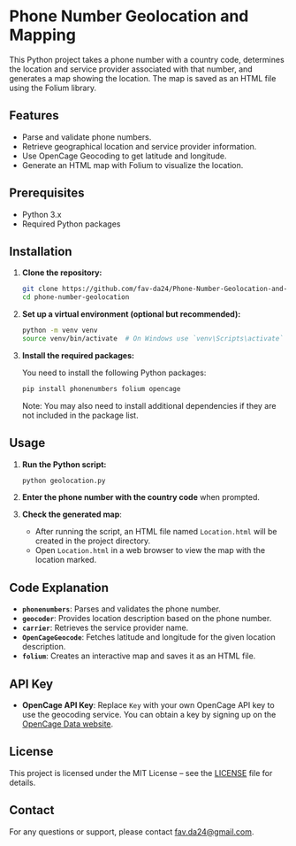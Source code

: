 # Phone Number Geolocation and Mapping

This Python project takes a phone number with a country code, determines the location and service provider associated with that number, and generates a map showing the location. The map is saved as an HTML file using the Folium library.

## Features

- Parse and validate phone numbers.
- Retrieve geographical location and service provider information.
- Use OpenCage Geocoding to get latitude and longitude.
- Generate an HTML map with Folium to visualize the location.

## Prerequisites

- Python 3.x
- Required Python packages

## Installation

1. **Clone the repository:**

   ```bash
   git clone https://github.com/fav-da24/Phone-Number-Geolocation-and-Mapping.git
   cd phone-number-geolocation
   ```

2. **Set up a virtual environment (optional but recommended):**

   ```bash
   python -m venv venv
   source venv/bin/activate  # On Windows use `venv\Scripts\activate`
   ```

3. **Install the required packages:**

   You need to install the following Python packages:

   ```bash
   pip install phonenumbers folium opencage
   ```

   Note: You may also need to install additional dependencies if they are not included in the package list.

## Usage

1. **Run the Python script:**

   ```bash
   python geolocation.py
   ```

2. **Enter the phone number with the country code** when prompted.

3. **Check the generated map**:
   - After running the script, an HTML file named `Location.html` will be created in the project directory.
   - Open `Location.html` in a web browser to view the map with the location marked.

## Code Explanation

- **`phonenumbers`**: Parses and validates the phone number.
- **`geocoder`**: Provides location description based on the phone number.
- **`carrier`**: Retrieves the service provider name.
- **`OpenCageGeocode`**: Fetches latitude and longitude for the given location description.
- **`folium`**: Creates an interactive map and saves it as an HTML file.

## API Key

- **OpenCage API Key**: Replace `Key` with your own OpenCage API key to use the geocoding service. You can obtain a key by signing up on the [OpenCage Data website](https://opencagedata.com/).

## License

This project is licensed under the MIT License – see the [LICENSE](LICENSE) file for details.

## Contact

For any questions or support, please contact [fav.da24@gmail.com](mailto:fav.da24@gmail.com).
